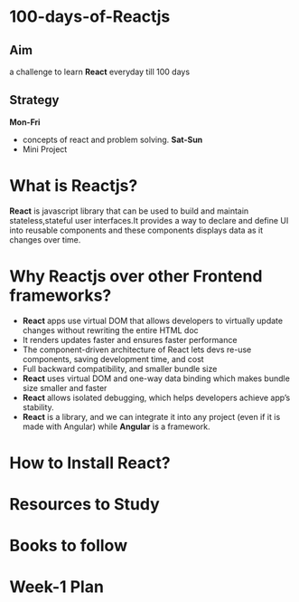 # 100-days-of-Reactjs
## Aim
a challenge to learn **React** everyday till 100 days 
## Strategy
**Mon-Fri**  
* concepts of react and problem solving.
**Sat-Sun**
* Mini Project

# What is Reactjs?
**React** is javascript library that can be used to build and maintain stateless,stateful user interfaces.It provides a way to declare and define UI into reusable components and these components displays data as it changes over time.

# Why Reactjs over other Frontend frameworks?
* **React** apps use virtual DOM that allows developers to virtually update changes without rewriting the entire HTML doc
* It renders updates faster and ensures faster performance
* The component-driven architecture of React lets devs re-use components, saving development time, and cost
* Full backward compatibility, and smaller bundle size
* **React** uses virtual DOM and one-way data binding  which makes bundle size smaller and faster
* **React** allows isolated debugging, which helps developers achieve app’s stability. 
* **React** is a library, and we can integrate it into any project (even if it is made with Angular)  while **Angular** is a framework. 

# How to Install **React**?

# Resources to Study

# Books to follow

# Week-1 Plan
